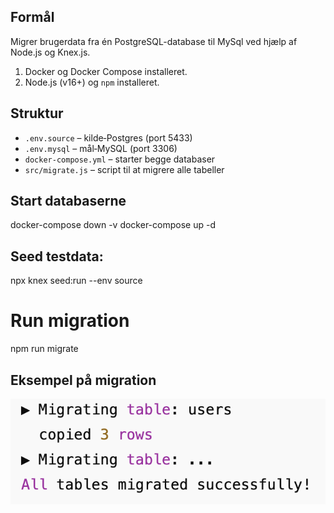 ## Formål
Migrer brugerdata fra én PostgreSQL-database til MySql ved hjælp af Node.js og Knex.js.

1. Docker og Docker Compose installeret.
2. Node.js (v16+) og `npm` installeret.

## Struktur
- `.env.source` – kilde‐Postgres (port 5433)
- `.env.mysql` – mål‐MySQL (port 3306)
- `docker-compose.yml` – starter begge databaser
- `src/migrate.js` – script til at migrere alle tabeller

## Start databaserne
docker-compose down -v
docker-compose up -d

## Seed testdata:
npx knex seed:run --env source

# Run migration
npm run migrate

## Eksempel på migration
![Eksempel på migration](migrating_example.png)